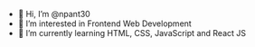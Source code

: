 - 👋 Hi, I’m @npant30
- 👀 I’m interested in Frontend Web Development
- 🌱 I’m currently learning HTML, CSS, JavaScript and React JS

<!---
npant30/npant30 is a ✨ special ✨ repository because its `README.md` (this file) appears on your GitHub profile.
You can click the Preview link to take a look at your changes.
--->
